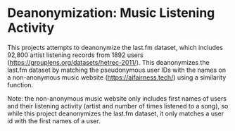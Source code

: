 # Deanonymization: Music Listening Activity

This projects attempts to deanonymize the last.fm dataset, which includes 92,800 artist listening records from 1892 users (https://grouplens.org/datasets/hetrec-2011/). This deanonymizes the last.fm dataset by matching the pseudonymous user IDs with the names on a non-anonymous music website (https://aifairness.tech/) using a similarity function. 

Note: the non-anonymous music website only includes first names of users and their listening activity (artist and number of times listened to a song), so while this project deanonymizes the last.fm dataset, it only matches a user id with the first names of a user.
